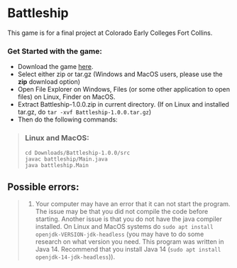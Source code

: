 # Battleship

This game is for a final project at Colorado Early Colleges Fort Collins. 

### Get Started with the game:
- Download the game [here](https://github.com/owencramer/Battleship/releases).
- Select either zip or tar.gz (Windows and MacOS users, please use the **zip** download option)
- Open File Explorer on Windows, Files (or some other application to open files) on Linux, Finder on MacOS.
- Extract Battleship-1.0.0.zip in current directory. (If on Linux and installed tar.gz, do `tar -xvf Battleship-1.0.0.tar.gz`)
- Then do the following commands:
> ### Linux and MacOS:
> ```
> cd Downloads/Battleship-1.0.0/src
> javac battleship/Main.java
> java battleship.Main
> ```


## Possible errors:
> 1. Your computer may have an error that it can not start the program. The issue may be that you did not compile the code before starting. Another issue is that you do not have the java compiler installed. On Linux and MacOS systems do `sudo apt install openjdk-VERSION-jdk-headless` (you may have to do some research on what version you need. This program was written in Java 14. Recommend that you install Java 14 (`sudo apt install openjdk-14-jdk-headless`)).
